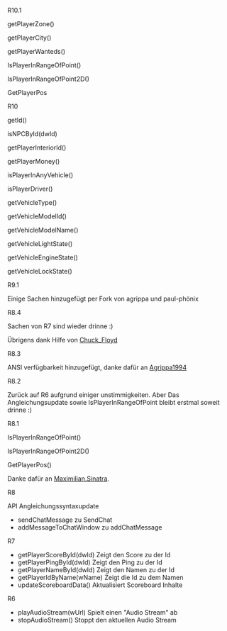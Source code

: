 R10.1

getPlayerZone() 

getPlayerCity()

getPlayerWanteds()

IsPlayerInRangeOfPoint()

IsPlayerInRangeOfPoint2D() 

GetPlayerPos


R10

getId()

isNPCById(dwId)

getPlayerInteriorId()

getPlayerMoney()

isPlayerInAnyVehicle()

isPlayerDriver()

getVehicleType()

getVehicleModelId()

getVehicleModelName()

getVehicleLightState()

getVehicleEngineState()

getVehicleLockState()

R9.1

Einige Sachen hinzugefügt per Fork von agrippa und paul-phönix


R8.4

Sachen von R7 sind wieder drinne :)

Übrigens dank Hilfe von [Chuck_Floyd](https://github.com/FrozenBrain/)

R8.3

ANSI verfügbarkeit hinzugefügt, danke dafür an [Agrippa1994](https://github.com/agrippa1994)

R8.2

Zurück auf R6 aufgrund einiger unstimmigkeiten.
Aber Das Angleichungsupdate sowie IsPlayerInRangeOfPoint bleibt erstmal soweit drinne :)

R8.1

IsPlayerInRangeOfPoint()

IsPlayerInRangeOfPoint2D()

GetPlayerPos()

Danke dafür an [Maximilian.Sinatra](http://forum.revival-gaming.net/index.php?page=Thread&postID=2997836#post2997836).

R8

API Angleichungssyntaxupdate

- sendChatMessage zu SendChat
- addMessageToChatWindow zu addChatMessage

R7

- getPlayerScoreById(dwId) Zeigt den Score zu der Id 
- getPlayerPingById(dwId) Zeigt den Ping zu der Id 
- getPlayerNameById(dwId) Zeigt den Namen zu der Id 
- getPlayerIdByName(wName) Zeigt die Id zu dem Namen 
- updateScoreboardData() Aktualisiert Scoreboard Inhalte 

R6

- playAudioStream(wUrl) Spielt einen "Audio Stream" ab
- stopAudioStream() Stoppt den aktuellen Audio Stream
